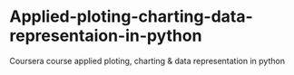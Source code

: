 # Applied-ploting-charting-data-representaion-in-python
Coursera course applied ploting, charting &amp; data representation in python
